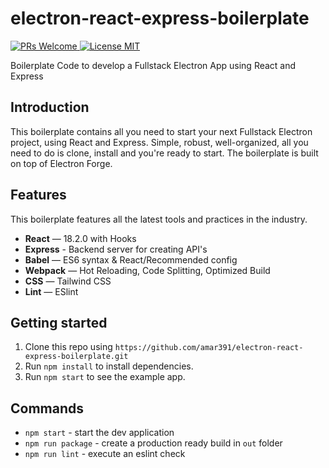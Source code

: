 # electron-react-express-boilerplate

<p align="left">
  <a href="http://makeapullrequest.com">
    <img src="https://img.shields.io/badge/PRs-welcome-brightgreen.svg?style=flat-square" alt="PRs Welcome">
  </a>
  <a href="https://opensource.org/licenses/MIT">
    <img src="https://img.shields.io/badge/license-MIT-blue.svg?style=flat-square" alt="License MIT">
  </a>
</p>

Boilerplate Code to develop a Fullstack Electron App using React and Express

## Introduction

This boilerplate contains all you need to start your next Fullstack Electron project, using React and Express. Simple, robust, well-organized, all you need to do is clone, install and you're ready to start. The boilerplate is built on top of Electron Forge.

## Features

This boilerplate features all the latest tools and practices in the industry.

- **React** — 18.2.0 with Hooks
- **Express** - Backend server for creating API's
- **Babel** — ES6 syntax & React/Recommended config
- **Webpack**  — Hot Reloading, Code Splitting, Optimized Build
- **CSS** — Tailwind CSS
- **Lint** — ESlint

## Getting started

1. Clone this repo using `https://github.com/amar391/electron-react-express-boilerplate.git`
2. Run `npm install` to install dependencies.
3. Run `npm start` to see the example app.

## Commands

- `npm start` - start the dev application
- `npm run package` - create a production ready build in `out` folder
- `npm run lint` - execute an eslint check
